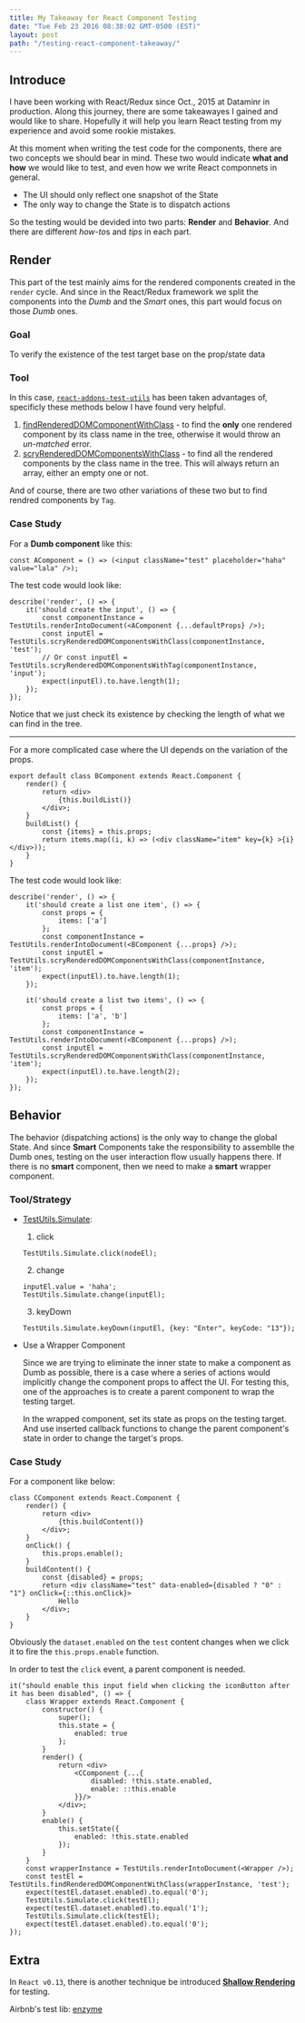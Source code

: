 ```yaml
---
title: My Takeaway for React Component Testing
date: "Tue Feb 23 2016 08:38:02 GMT-0500 (EST)"
layout: post
path: "/testing-react-component-takeaway/"
---
```


## Introduce

I have been working with React/Redux since Oct., 2015 at Dataminr in production. Along this journey, there are some takeawayes I gained and would like to share. Hopefully it will help you learn React testing from my experience and avoid some rookie mistakes.

At this moment when writing the test code for the components, there are two concepts we should bear in mind. These two would indicate **what and how** we would like to test, and even how we write React componnets in general.

- The UI should only reflect one snapshot of the State
- The only way to change the State is to dispatch actions


So the testing would be devided into two parts: **Render** and **Behavior**. And there are different *how-to*s and *tips* in each part.

## Render
This part of the test mainly aims for the rendered components created in the `render` cycle. And since in the React/Redux framework we split the components into the *Dumb* and the *Smart* ones, this part would focus on those *Dumb* ones.

### Goal

To verify the existence of the test target base on the prop/state data

### Tool

In this case, [`react-addons-test-utils`](http://facebook.github.io/react/docs/test-utils.html) has been taken advantages of, specificly these methods below I have found very helpful.

1. [findRenderedDOMComponentWithClass](http://facebook.github.io/react/docs/test-utils.html#scryrendereddomcomponentswithclass) - to find the **only** one rendered component by its class name in the tree, otherwise it would throw an *un-matched* error.
2. [scryRenderedDOMComponentsWithClass](http://facebook.github.io/react/docs/test-utils.html#scryrendereddomcomponentswithclass) - to find all the rendered components by the class name in the tree. This will always return an array, either an empty one or not.

And of course, there are two other variations of these two but to find rendred components by `Tag`.


### Case Study

For a **Dumb component** like this:

```
const AComponent = () => (<input className="test" placeholder="haha" value="lala" />);
```

The test code would look like:

```
describe('render', () => {
    it('should create the input', () => {
        const componentInstance = TestUtils.renderIntoDocument(<AComponent {...defaultProps} />);
        const inputEl = TestUtils.scryRenderedDOMComponentsWithClass(componentInstance, 'test');
        // Or const inputEl = TestUtils.scryRenderedDOMComponentsWithTag(componentInstance, 'input');
        expect(inputEl).to.have.length(1);
    });
});

```

Notice that we just check its existence by checking the length of what we can find in the tree.

---

For a more complicated case where the UI depends on the variation of the props.
```
export default class BComponent extends React.Component {
    render() {
        return <div>
            {this.buildList()}
        </div>;
    }
    buildList() {
        const {items} = this.props;
        return items.map((i, k) => (<div className="item" key={k} >{i}</div>));
    }
}
```

The test code would look like:

```
describe('render', () => {
    it('should create a list one item', () => {
        const props = {
            items: ['a']
        };
        const componentInstance = TestUtils.renderIntoDocument(<BComponent {...props} />);
        const inputEl = TestUtils.scryRenderedDOMComponentsWithClass(componentInstance, 'item');
        expect(inputEl).to.have.length(1);
    });

    it('should create a list two items', () => {
        const props = {
            items: ['a', 'b']
        };
        const componentInstance = TestUtils.renderIntoDocument(<BComponent {...props} />);
        const inputEl = TestUtils.scryRenderedDOMComponentsWithClass(componentInstance, 'item');
        expect(inputEl).to.have.length(2);
    });
});
```

## Behavior
The behavior (dispatching actions) is the only way to change the global State. And since **Smart** Components take the responsibility to assemblle the Dumb ones, testing on the user interaction flow usually happens there. If there is no **smart** component, then we need to make a **smart** wrapper component.

### Tool/Strategy 

- [TestUtils.Simulate](https://facebook.github.io/react/docs/test-utils.html#simulate):

    1. click
    ```
    TestUtils.Simulate.click(nodeEl);
    ```
    2. change
    ```
    inputEl.value = 'haha';
    TestUtils.Simulate.change(inputEl);
    ```
    3. keyDown
    ```
    TestUtils.Simulate.keyDown(inputEl, {key: "Enter", keyCode: "13"});
    ```
- Use a Wrapper Component

    Since we are trying to eliminate the inner state to make a component as Dumb as possible, there is a case where a series of actions would implicitly change the component props to affect the UI. For testing this, one of the approaches is to create a parent component to wrap the testing target. 

    In the wrapped component, set its state as props on the testing target. And use inserted callback functions to change the parent component's state in order to change the target's props.


### Case Study
For a component like below:
```
class CComponent extends React.Component {
    render() {
        return <div>
            {this.buildContent()}
        </div>;
    }
    onClick() {
        this.props.enable();
    }
    buildContent() {
        const {disabled} = props;
        return <div className="test" data-enabled={disabled ? "0" : "1"} onClick={::this.onClick}>
            Hello
        </div>;
    }
}
```
Obviously the `dataset.enabled` on the `test` content changes when we click it to fire the `this.props.enable` function.

In order to test the `click` event, a parent component is needed.

```
it("should enable this input field when clicking the iconButton after it has been disabled", () => {
    class Wrapper extends React.Component {
        constructor() {
            super();
            this.state = {
                enabled: true
            };
        }
        render() {
            return <div>
                <CComponent {...{
                    disabled: !this.state.enabled,
                    enable: ::this.enable
                }}/>
            </div>;
        }
        enable() {
            this.setState({
                enabled: !this.state.enabled            
            });
        }
    }
    const wrapperInstance = TestUtils.renderIntoDocument(<Wrapper />);
    const testEl = TestUtils.findRenderedDOMComponentWithClass(wrapperInstance, 'test');
    expect(testEl.dataset.enabled).to.equal('0');
    TestUtils.Simulate.click(testEl);
    expect(testEl.dataset.enabled).to.equal('1');
    TestUtils.Simulate.click(testEl);
    expect(testEl.dataset.enabled).to.equal('0');
});

```


## Extra
In `React v0.13`, there is another technique be introduced [**Shallow Rendering**](http://facebook.github.io/react/docs/test-utils.html#shallow-rendering) for testing.

Airbnb's test lib: [enzyme](https://github.com/airbnb/enzyme)


